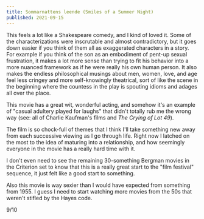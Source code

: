 ```yaml
---
title: Sommarnattens leende (Smiles of a Summer Night)
published: 2021-09-15
---
```


This feels a lot like a Shakespeare comedy, and I kind of loved it. Some of the characterizations were inscrutable and almost contradictory, but it goes down easier if you think of them all as exaggerated characters in a story. For example if you think of the son as an embodiment of pent-up sexual frustration, it makes a lot more sense than trying to fit his behavior into a more nuanced framework as if he were really his own human person. It also makes the endless philosophical musings about men, women, love, and age feel less cringey and more self-knowingly theatrical, sort of like the scene in the beginning where the countess in the play is spouting idioms and adages all over the place.

This movie has a great wit, wonderful acting, and somehow it's an example of "casual adultery played for laughs" that didn't totally rub me the wrong way (see: all of Charlie Kaufman's films and _The Crying of Lot 49_).

The film is so chock-full of themes that I think I'll take something new away from each successive viewing as I go through life. Right now I latched on the most to the idea of maturing into a relationship, and how seemingly everyone in the movie has a really hard time with it.

I don't even need to see the remaining 30-something Bergman movies in the Criterion set to know that this is a really great start to the "film festival" sequence, it just felt like a good start to something.

Also this movie is way sexier than I would have expected from something from 1955. I guess I need to start watching more movies from the 50s that weren't stifled by the Hayes code.

9/10
